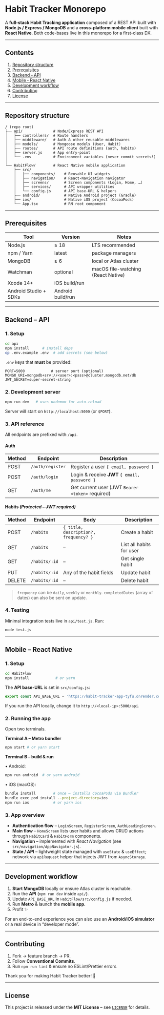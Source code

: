 # Habit Tracker Monorepo

A **full-stack Habit Tracking application** composed of a REST API built with **Node.js / Express / MongoDB** and a **cross-platform mobile client** built with **React Native**.  Both code-bases live in this monorepo for a first-class DX.

---

## Contents

1. [Repository structure](#repository-structure)
2. [Prerequisites](#prerequisites)
3. [Backend ‑ API](#backend--api)
4. [Mobile ‑ React Native](#mobile--react-native)
5. [Development workflow](#development-workflow)
6. [Contributing](#contributing)
7. [License](#license)

---

## Repository structure

```
/ (repo root)
├── api/              # Node/Express REST API
│   ├── controllers/  # Route handlers
│   ├── middleware/   # Auth & other reusable middlewares
│   ├── models/       # Mongoose models (User, Habit)
│   ├── routes/       # API route definitions (auth, habits)
│   ├── server.js     # App entry-point
│   └── .env          # Environment variables (never commit secrets!)
│
└── HabitFlow/        # React Native mobile application
    ├── src/
    │   ├── components/    # Reusable UI widgets
    │   ├── navigation/    # React-Navigation navigator
    │   ├── screens/       # Screen components (Login, Home, …)
    │   ├── services/      # API wrapper utilities
    │   └── config.js      # API base-URL & helpers
    ├── android/           # Native Android project (Gradle)
    ├── ios/               # Native iOS project (CocoaPods)
    └── App.tsx            # RN root component
```

---

## Prerequisites

| Tool | Version | Notes |
|------|---------|-------|
| Node.js | ≥ 18 | LTS recommended |
| npm / Yarn | latest | package managers |
| MongoDB | ≥ 6 | local or Atlas cluster |
| Watchman | optional | macOS file-watching (React Native) |
| Xcode 14+ | iOS build/run |
| Android Studio + SDKs | Android build/run |

---

## Backend – API

### 1. Setup

```bash
cd api
npm install      # install deps
cp .env.example .env  # add secrets (see below)
```

`.env` keys that **must** be provided:

```
PORT=5000            # server port (optional)
MONGO_URI=mongodb+srv://<user>:<pass>@cluster.mongodb.net/db
JWT_SECRET=super-secret-string
```

### 2. Development server

```bash
npm run dev   # uses nodemon for auto-reload
```
Server will start on `http://localhost:5000` (or `$PORT`).

### 3. API reference

All endpoints are prefixed with `/api`.

#### Auth

| Method | Endpoint | Description |
|--------|----------|-------------|
| POST | `/auth/register` | Register a user `{ email, password }` |
| POST | `/auth/login` | Login & receive **JWT** `{ email, password }` |
| GET  | `/auth/me` | Get current user (JWT `Bearer <token>` required) |

#### Habits  *(Protected – JWT required)*

| Method | Endpoint | Body | Description |
|--------|----------|------|-------------|
| POST | `/habits` | `{ title, description?, frequency? }` | Create a habit |
| GET  | `/habits` | – | List all habits for user |
| GET  | `/habits/:id` | – | Get single habit |
| PUT  | `/habits/:id` | Any of the habit fields | Update habit |
| DELETE | `/habits/:id` | – | Delete habit |

> `frequency` can be `daily`, `weekly` or `monthly`.  `completedDates` (array of dates) can also be sent on update.

### 4. Testing

Minimal integration tests live in `api/test.js`.  Run:

```bash
node test.js
```

---

## Mobile – React Native

### 1. Setup

```bash
cd HabitFlow
npm install            # or yarn
```

The **API base-URL** is set in `src/config.js`:
```js
export const API_BASE_URL = 'https://habit-tracker-app-tyfu.onrender.com/api';
```
If you run the API locally, change it to `http://<local-ip>:5000/api`.

### 2. Running the app

Open two terminals.

**Terminal A – Metro bundler**
```bash
npm start # or yarn start
```

**Terminal B – build & run**

• Android:
```bash
npm run android  # or yarn android
```

• iOS (macOS):
```bash
bundle install        # once – installs CocoaPods via Bundler
bundle exec pod install --project-directory=ios
npm run ios           # or yarn ios
```

### 3. App overview

* **Authentication flow** – `LoginScreen`, `RegisterScreen`, `AuthLoadingScreen`.
* **Main flow** – `HomeScreen` lists user habits and allows CRUD actions through `HabitCard` & `HabitForm` components.
* **Navigation** – implemented with *React Navigation* (see `src/navigation/AppNavigator.js`).
* **State / API** – lightweight state managed with `useState` & `useEffect`; network via `apiRequest` helper that injects JWT from `AsyncStorage`.

---

## Development workflow

1. **Start MongoDB** locally or ensure Atlas cluster is reachable.
2. Run the **API** (`npm run dev` inside `api/`).
3. Update `API_BASE_URL` in `HabitFlow/src/config.js` if needed.
4. Run **Metro** & launch the **mobile app**.
5. Profit ✨

For an end-to-end experience you can also use an **Android/iOS simulator** or a real device in “developer mode”.

---

## Contributing

1. Fork → feature branch → PR.
2. Follow **Conventional Commits**.
3. Run `npm run lint` & ensure no ESLint/Prettier errors.

Thank you for making Habit Tracker better! 🙏

---

## License

This project is released under the **MIT License** – see [`LICENSE`](LICENSE) for details.
